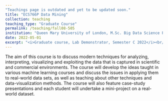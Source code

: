 ```yaml
---
"Teachings page is outdated and yet to be updated soon."
title: "ECS766P Data Mining"
collection: teaching
teaching_type: "Graduate Course"
permalink: /teaching/fall08-505
institution: "Queen Mary University of London, M.Sc. Big Data Science Program"
date: 2022-05-01
excerpt: "<i>Graduate course, Lab Demonstrator, Semester C 2022</i><br/>"
---
```


The aim of this course is to discuss modern techniques for analyzing, interpreting, visualizing and exploiting the data that is captured in scientific and commercial environments. The course will develop the ideas taught in various machine learning courses and discuss the issues in applying them to real-world data sets, as well as teaching about other techniques and data-visualization methods. The course will also feature case-study presentations and each student will undertake a mini-project on a real-world dataset.